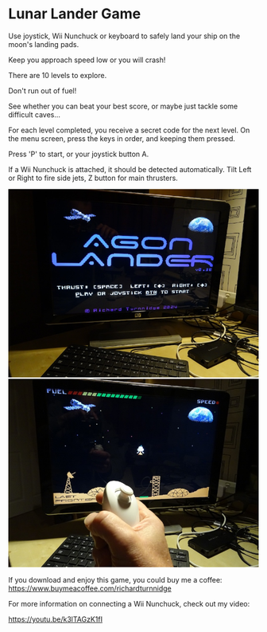 # Lunar Lander Game

Use joystick, Wii Nunchuck or keyboard to safely land your ship on the moon's landing pads.

Keep you approach speed low or you will crash!

There are 10 levels to explore.

Don't run out of fuel!

See whether you can beat your best score, or maybe just tackle some difficult caves...

For each level completed, you receive a secret code for the next level. On the menu screen, press the keys in order, and keeping them pressed.

Press 'P' to start, or your joystick button A.

If a Wii Nunchuck is attached, it should be detected automatically. Tilt Left or Right to fire side jets, Z button for main thrusters.

![](./lunar1.JPG)
![](./lunar2.JPG)

If you download and enjoy this game, you could buy me a coffee:
https://www.buymeacoffee.com/richardturnnidge

For more information on connecting a Wii Nunchuck, check out my video:

https://youtu.be/k3lTAGzK1fI
